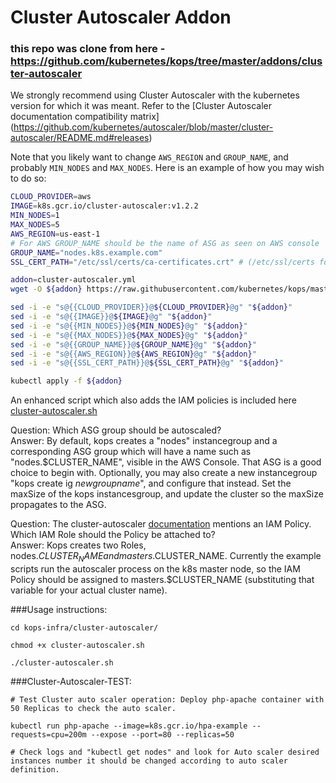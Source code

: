 # Cluster Autoscaler Addon

### this repo was clone from here - https://github.com/kubernetes/kops/tree/master/addons/cluster-autoscaler

We strongly recommend using Cluster Autoscaler with the kubernetes version for which it was meant. Refer to the [Cluster Autoscaler documentation compatibility matrix]
(https://github.com/kubernetes/autoscaler/blob/master/cluster-autoscaler/README.md#releases)

Note that you likely want to change `AWS_REGION` and `GROUP_NAME`, and probably `MIN_NODES` and `MAX_NODES`. Here is an example of how you may wish to do so:

```bash
CLOUD_PROVIDER=aws
IMAGE=k8s.gcr.io/cluster-autoscaler:v1.2.2
MIN_NODES=1
MAX_NODES=5
AWS_REGION=us-east-1
# For AWS GROUP_NAME should be the name of ASG as seen on AWS console
GROUP_NAME="nodes.k8s.example.com"
SSL_CERT_PATH="/etc/ssl/certs/ca-certificates.crt" # (/etc/ssl/certs for gce, /etc/ssl/certs/ca-bundle.crt for RHEL7.X)

addon=cluster-autoscaler.yml
wget -O ${addon} https://raw.githubusercontent.com/kubernetes/kops/master/addons/cluster-autoscaler/v1.8.0.yaml

sed -i -e "s@{{CLOUD_PROVIDER}}@${CLOUD_PROVIDER}@g" "${addon}"
sed -i -e "s@{{IMAGE}}@${IMAGE}@g" "${addon}"
sed -i -e "s@{{MIN_NODES}}@${MIN_NODES}@g" "${addon}"
sed -i -e "s@{{MAX_NODES}}@${MAX_NODES}@g" "${addon}"
sed -i -e "s@{{GROUP_NAME}}@${GROUP_NAME}@g" "${addon}"
sed -i -e "s@{{AWS_REGION}}@${AWS_REGION}@g" "${addon}"
sed -i -e "s@{{SSL_CERT_PATH}}@${SSL_CERT_PATH}@g" "${addon}"

kubectl apply -f ${addon}
```
An enhanced script which also adds the IAM policies is included here [cluster-autoscaler.sh](cluster-autoscaler.sh) 

Question: Which ASG group should be autoscaled?  
Answer: By default, kops creates a "nodes" instancegroup and a corresponding ASG group which will have a name such as "nodes.$CLUSTER_NAME", visible in the AWS Console. That ASG is a good choice to begin with. Optionally, you may also create a new instancegroup "kops create ig _newgroupname_", and configure that instead. Set the maxSize of the kops instancesgroup, and update the cluster so the maxSize propagates to the ASG.
  
Question: The cluster-autoscaler [documentation](https://github.com/kubernetes/autoscaler/tree/master/cluster-autoscaler/cloudprovider/aws) mentions an IAM Policy. Which IAM Role should the Policy be attached to?    
Answer: Kops creates two Roles, nodes.$CLUSTER_NAME and masters.$CLUSTER_NAME. Currently the example scripts run the autoscaler process on the k8s master node, so the IAM Policy should be assigned to masters.$CLUSTER_NAME (substituting that variable for your actual cluster name).

###Usage instructions:
```
cd kops-infra/cluster-autoscaler/

chmod +x cluster-autoscaler.sh

./cluster-autoscaler.sh
```

###Cluster-Autoscaler-TEST:

```
# Test Cluster auto scaler operation: Deploy php-apache container with 50 Replicas to check the auto scaler. 

kubectl run php-apache --image=k8s.gcr.io/hpa-example --requests=cpu=200m --expose --port=80 --replicas=50

# Check logs and "kubectl get nodes" and look for Auto scaler desired instances number it should be changed according to auto scaler definition. 
```

